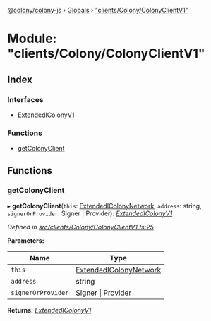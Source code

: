 [@colony/colony-js](../README.md) › [Globals](../globals.md) › ["clients/Colony/ColonyClientV1"](_clients_colony_colonyclientv1_.md)

# Module: "clients/Colony/ColonyClientV1"

## Index

### Interfaces

* [ExtendedIColonyV1](../interfaces/_clients_colony_colonyclientv1_.extendedicolonyv1.md)

### Functions

* [getColonyClient](_clients_colony_colonyclientv1_.md#getcolonyclient)

## Functions

###  getColonyClient

▸ **getColonyClient**(`this`: [ExtendedIColonyNetwork](../interfaces/_clients_colonynetworkclient_.extendedicolonynetwork.md), `address`: string, `signerOrProvider`: Signer | Provider): *[ExtendedIColonyV1](../interfaces/_clients_colony_colonyclientv1_.extendedicolonyv1.md)*

*Defined in [src/clients/Colony/ColonyClientV1.ts:25](https://github.com/JoinColony/colonyJS/blob/2830301/src/clients/Colony/ColonyClientV1.ts#L25)*

**Parameters:**

Name | Type |
------ | ------ |
`this` | [ExtendedIColonyNetwork](../interfaces/_clients_colonynetworkclient_.extendedicolonynetwork.md) |
`address` | string |
`signerOrProvider` | Signer &#124; Provider |

**Returns:** *[ExtendedIColonyV1](../interfaces/_clients_colony_colonyclientv1_.extendedicolonyv1.md)*
